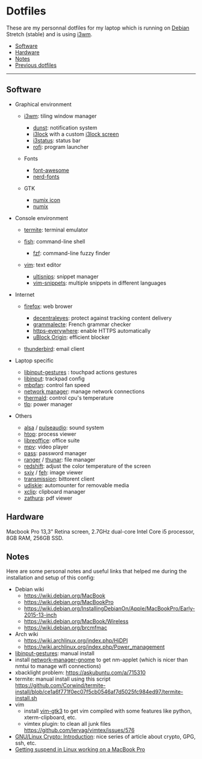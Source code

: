 # Dotfiles

These are my personnal dotfiles for my laptop which is running on
[Debian](https://www.debian.org/) Stretch (stable) and is using
[i3wm](http://i3wm.org/).

- [Software](#software)
- [Hardware](#hardware)
- [Notes](#notes)
- [Previous dotfiles](#previous-dotfiles)

---

## Software

- Graphical environment

    - [i3wm](http://i3wm.org/): tiling window manager

        - [dunst](http://www.knopwob.org/dunst/): notification system
        - [i3lock](https://i3wm.org/i3lock/) with a custom [i3lock
          screen](https://redd.it/3358vu)
        - [i3status](https://i3wm.org/i3status/): status bar
        - [rofi](https://davedavenport.github.io/rofi/): program launcher

    - Fonts

        - [font-awesome](http://fontawesome.io/)
        - [nerd-fonts](https://github.com/ryanoasis/nerd-fonts)

    - GTK

        - [numix icon](https://github.com/numixproject/numix-icon-theme)
        - [numix](https://github.com/numixproject/numix-gtk-theme)

- Console environment

    - [termite](https://github.com/thestinger/termite): terminal emulator
    - [fish](https://fishshell.com/): command-line shell

        - [fzf](https://github.com/junegunn/fzf): command-line fuzzy finder

    - [vim](http://www.vim.org/): text editor

        - [ultisnips](https://github.com/SirVer/ultisnips): snippet manager
        - [vim-snippets](https://github.com/honza/vim-snippets): multiple
          snippets in different languages

- Internet

    - [firefox](https://www.mozilla.org/en-US/firefox/desktop/): web brower

        - [decentraleyes](https://addons.mozilla.org/en-us/firefox/addon/decentraleyes/):
          protect against tracking content delivery
        - [grammalecte](https://addons.mozilla.org/en-US/firefox/addon/grammalecte-fr/):
          French grammar checker
        - [https-everywhere](https://addons.mozilla.org/en-US/firefox/addon/https-everywhere/):
          enable HTTPS automatically
        - [uBlock Origin](https://addons.mozilla.org/en-us/firefox/addon/ublock-origin/):
          efficient blocker

    - [thunderbird](https://www.mozilla.org/en-US/thunderbird/): email client

- Laptop specific

    - [libinput-gestures](https://github.com/bulletmark/libinput-gestures) :
      touchpad actions gestures
    - [libinput](https://freedesktop.org/wiki/Software/libinput/): trackpad
      config
    - [mbpfan](https://github.com/dgraziotin/mbpfan): control fan speed
    - [network manager](https://wiki.gnome.org/Projects/NetworkManager): manage
      network connections
    - [thermald](https://github.com/01org/thermal_daemon): control cpu's
      temperature
    - [tlp](http://linrunner.de/en/tlp/tlp.html): power manager

- Others

    - [alsa](http://www.alsa-project.org/main/index.php/Main_Page) /
      [pulseaudio](https://www.freedesktop.org/wiki/Software/PulseAudio/): sound
      system
    - [htop](http://hisham.hm/htop/): process viewer
    - [libreoffice](https://www.libreoffice.org/): office suite
    - [mpv](https://mpv.io/): video player
    - [pass](https://www.passwordstore.org/): password manager
    - [ranger](http://ranger.nongnu.org/) /
      [thunar](http://docs.xfce.org/xfce/thunar/start): file manager
    - [redshift](http://jonls.dk/redshift/): adjust the color temperature of the
      screen
    - [sxiv](https://github.com/muennich/sxiv) /
      [feh](http://feh.finalrewind.org/): image viewer
    - [transmission](https://www.transmissionbt.com/): bittorent client
    - [udiskie](https://github.com/coldfix/udiskie):  automounter for removable
      media
    - [xclip](https://github.com/astrand/xclip): clipboard manager
    - [zathura](https://pwmt.org/projects/zathura/): pdf viewer

## Hardware

Macbook Pro 13,3" Retina screen, 2.7GHz dual-core Intel Core i5 processor, 8GB
RAM, 256GB SSD.

## Notes

Here are some personal notes and useful links that helped me during the
installation and setup of this config:

- Debian wiki
    - <https://wiki.debian.org/MacBook>
    - <https://wiki.debian.org/MacBookPro>
    - <https://wiki.debian.org/InstallingDebianOn/Apple/MacBookPro/Early-2015-13-inch>
    - <https://wiki.debian.org/MacBook/Wireless>
    - <https://wiki.debian.org/brcmfmac>
- Arch wiki
    - <https://wiki.archlinux.org/index.php/HiDPI>
    - <https://wiki.archlinux.org/index.php/Power_management>
- [libinput-gestures](https://github.com/bulletmark/libinput-gestures): manual
  install
- install
  [network-manager-gnome](https://packages.debian.org/stable/network-manager-gnome)
  to get nm-applet (which is nicer than nmtui to manage wifi connections)
- xbacklight problem: https://askubuntu.com/a/715310
- termite: manual install using this script
  <https://github.com/Corwind/termite-install/blob/ce1a6f771f0ec07f5cb0546af7d5025fc984ed97/termite-install.sh>
- vim
    - install [vim-gtk3](https://packages.debian.org/stretch/vim-gtk3) to get
      vim compiled with some features like python, xterm-clipboard, etc.
    - vimtex plugin: to clean all junk files
      <https://github.com/lervag/vimtex/issues/576>
- [GNU/Linux Crypto:
  Introduction](https://sanctum.geek.nz/arabesque/gnu-linux-crypto-introduction/):
  nice series of article about crypto, GPG, ssh, etc.
- [Getting suspend in Linux working on a MacBook
  Pro](https://joshtronic.com/2017/03/13/getting-suspend-in-linux-working-on-a-macbook-pro/)
